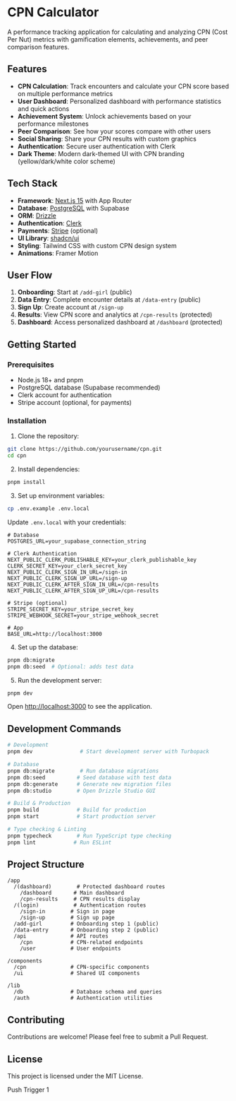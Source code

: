 # CPN Calculator

A performance tracking application for calculating and analyzing CPN (Cost Per Nut) metrics with gamification elements, achievements, and peer comparison features.

## Features

- **CPN Calculation**: Track encounters and calculate your CPN score based on multiple performance metrics
- **User Dashboard**: Personalized dashboard with performance statistics and quick actions
- **Achievement System**: Unlock achievements based on your performance milestones
- **Peer Comparison**: See how your scores compare with other users
- **Social Sharing**: Share your CPN results with custom graphics
- **Authentication**: Secure user authentication with Clerk
- **Dark Theme**: Modern dark-themed UI with CPN branding (yellow/dark/white color scheme)

## Tech Stack

- **Framework**: [Next.js 15](https://nextjs.org/) with App Router
- **Database**: [PostgreSQL](https://www.postgresql.org/) with Supabase
- **ORM**: [Drizzle](https://orm.drizzle.team/)
- **Authentication**: [Clerk](https://clerk.com/)
- **Payments**: [Stripe](https://stripe.com/) (optional)
- **UI Library**: [shadcn/ui](https://ui.shadcn.com/)
- **Styling**: Tailwind CSS with custom CPN design system
- **Animations**: Framer Motion

## User Flow

1. **Onboarding**: Start at `/add-girl` (public)
2. **Data Entry**: Complete encounter details at `/data-entry` (public)
3. **Sign Up**: Create account at `/sign-up`
4. **Results**: View CPN score and analytics at `/cpn-results` (protected)
5. **Dashboard**: Access personalized dashboard at `/dashboard` (protected)

## Getting Started

### Prerequisites

- Node.js 18+ and pnpm
- PostgreSQL database (Supabase recommended)
- Clerk account for authentication
- Stripe account (optional, for payments)

### Installation

1. Clone the repository:
```bash
git clone https://github.com/yourusername/cpn.git
cd cpn
```

2. Install dependencies:
```bash
pnpm install
```

3. Set up environment variables:
```bash
cp .env.example .env.local
```

Update `.env.local` with your credentials:
```env
# Database
POSTGRES_URL=your_supabase_connection_string

# Clerk Authentication
NEXT_PUBLIC_CLERK_PUBLISHABLE_KEY=your_clerk_publishable_key
CLERK_SECRET_KEY=your_clerk_secret_key
NEXT_PUBLIC_CLERK_SIGN_IN_URL=/sign-in
NEXT_PUBLIC_CLERK_SIGN_UP_URL=/sign-up
NEXT_PUBLIC_CLERK_AFTER_SIGN_IN_URL=/cpn-results
NEXT_PUBLIC_CLERK_AFTER_SIGN_UP_URL=/cpn-results

# Stripe (optional)
STRIPE_SECRET_KEY=your_stripe_secret_key
STRIPE_WEBHOOK_SECRET=your_stripe_webhook_secret

# App
BASE_URL=http://localhost:3000
```

4. Set up the database:
```bash
pnpm db:migrate
pnpm db:seed  # Optional: adds test data
```

5. Run the development server:
```bash
pnpm dev
```

Open [http://localhost:3000](http://localhost:3000) to see the application.

## Development Commands

```bash
# Development
pnpm dev               # Start development server with Turbopack

# Database
pnpm db:migrate        # Run database migrations
pnpm db:seed          # Seed database with test data
pnpm db:generate      # Generate new migration files
pnpm db:studio        # Open Drizzle Studio GUI

# Build & Production
pnpm build            # Build for production
pnpm start            # Start production server

# Type checking & Linting
pnpm typecheck        # Run TypeScript type checking
pnpm lint            # Run ESLint
```

## Project Structure

```
/app
  /(dashboard)        # Protected dashboard routes
    /dashboard       # Main dashboard
    /cpn-results     # CPN results display
  /(login)           # Authentication routes
    /sign-in        # Sign in page
    /sign-up        # Sign up page
  /add-girl         # Onboarding step 1 (public)
  /data-entry       # Onboarding step 2 (public)
  /api              # API routes
    /cpn            # CPN-related endpoints
    /user           # User endpoints

/components
  /cpn              # CPN-specific components
  /ui               # Shared UI components

/lib
  /db               # Database schema and queries
  /auth             # Authentication utilities
```

## Contributing

Contributions are welcome! Please feel free to submit a Pull Request.

## License

This project is licensed under the MIT License.


Push Trigger 1